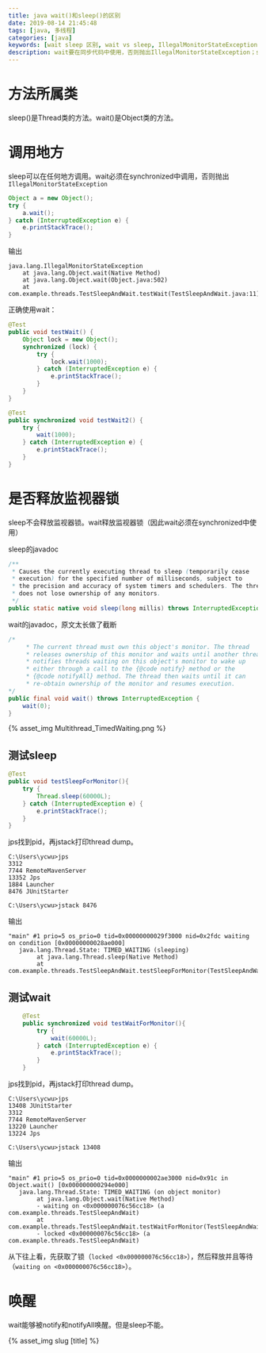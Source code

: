 ```yaml
---
title: java wait()和sleep()的区别
date: 2019-08-14 21:45:48
tags: [java, 多线程]
categories: [java]
keywords: [wait sleep 区别, wait vs sleep, IllegalMonitorStateException, monitor lock]
description: wait要在同步代码中使用，否则抛出IllegalMonitorStateException；sleep可以在任何地方使用。wait释放监视器锁（monitor lock），sleep不会。wait可以被notify、notifyAll唤醒，sleep不能。
---
```


# 方法所属类

sleep()是Thread类的方法。wait()是Object类的方法。

# 调用地方

sleep可以在任何地方调用。wait必须在synchronized中调用，否则抛出`IllegalMonitorStateException`
```java
Object a = new Object();
try {
    a.wait();
} catch (InterruptedException e) {
    e.printStackTrace();
}
```
输出
```
java.lang.IllegalMonitorStateException
	at java.lang.Object.wait(Native Method)
	at java.lang.Object.wait(Object.java:502)
	at com.example.threads.TestSleepAndWait.testWait(TestSleepAndWait.java:11)
```
正确使用wait：
```java
@Test
public void testWait() {
    Object lock = new Object();
    synchronized (lock) {
        try {
            lock.wait(1000);
        } catch (InterruptedException e) {
            e.printStackTrace();
        }
    }
}

@Test
public synchronized void testWait2() {
    try {
        wait(1000);
    } catch (InterruptedException e) {
        e.printStackTrace();
    }
}
```
<!-- more -->

# 是否释放监视器锁

sleep不会释放监视器锁。wait释放监视器锁（因此wait必须在synchronized中使用）

sleep的javadoc
```java
/**
 * Causes the currently executing thread to sleep (temporarily cease
 * execution) for the specified number of milliseconds, subject to
 * the precision and accuracy of system timers and schedulers. The thread
 * does not lose ownership of any monitors.
 */
public static native void sleep(long millis) throws InterruptedException;
```

wait的javadoc，原文太长做了截断
```java
/*
     * The current thread must own this object's monitor. The thread
     * releases ownership of this monitor and waits until another thread
     * notifies threads waiting on this object's monitor to wake up
     * either through a call to the {@code notify} method or the
     * {@code notifyAll} method. The thread then waits until it can
     * re-obtain ownership of the monitor and resumes execution.
*/
public final void wait() throws InterruptedException {
    wait(0);
}     
```

{% asset_img Multithread_TimedWaiting.png %}

## 测试sleep

```java
@Test
public void testSleepForMonitor(){
    try {
        Thread.sleep(60000L);
    } catch (InterruptedException e) {
        e.printStackTrace();
    }
}
```
jps找到pid，再jstack打印thread dump。

```
C:\Users\ycwu>jps
3312
7744 RemoteMavenServer
13352 Jps
1884 Launcher
8476 JUnitStarter

C:\Users\ycwu>jstack 8476
```
输出
```
"main" #1 prio=5 os_prio=0 tid=0x00000000029f3000 nid=0x2fdc waiting on condition [0x00000000028ae000]
   java.lang.Thread.State: TIMED_WAITING (sleeping)
        at java.lang.Thread.sleep(Native Method)
        at com.example.threads.TestSleepAndWait.testSleepForMonitor(TestSleepAndWait.java:42)
```

## 测试wait

```java
    @Test
    public synchronized void testWaitForMonitor(){
        try {
            wait(60000L);
        } catch (InterruptedException e) {
            e.printStackTrace();
        }
    }
```
jps找到pid，再jstack打印thread dump。
```
C:\Users\ycwu>jps
13408 JUnitStarter
3312
7744 RemoteMavenServer
13220 Launcher
13224 Jps

C:\Users\ycwu>jstack 13408
```
输出
```
"main" #1 prio=5 os_prio=0 tid=0x0000000002ae3000 nid=0x91c in Object.wait() [0x000000000294e000]
   java.lang.Thread.State: TIMED_WAITING (on object monitor)
        at java.lang.Object.wait(Native Method)
        - waiting on <0x000000076c56cc18> (a com.example.threads.TestSleepAndWait)
        at com.example.threads.TestSleepAndWait.testWaitForMonitor(TestSleepAndWait.java:50)
        - locked <0x000000076c56cc18> (a com.example.threads.TestSleepAndWait)
```
从下往上看，先获取了锁（`locked <0x000000076c56cc18>`），然后释放并且等待（`waiting on <0x000000076c56cc18>`）。

# 唤醒

wait能够被notify和notifyAll唤醒。但是sleep不能。

{% asset_img slug [title] %}


